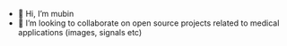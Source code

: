 - 👋 Hi, I’m mubin
- 💞️ I’m looking to collaborate on open source projects related to medical applications (images, signals etc)


<!---
mubiny90/mubiny90 is a ✨ special ✨ repository because its `README.md` (this file) appears on your GitHub profile.
You can click the Preview link to take a look at your changes.
--->
